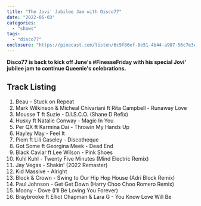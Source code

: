 ```yaml
---
title: "The Jovi' Jubilee Jam with Disco77"
date: "2022-06-03"
categories: 
  - "shows"
tags: 
  - "disco77"
enclosure: "https://pinecast.com/listen/6c9f86ef-8e51-4b44-a907-56c7e3e88bf0.mp3 164272860 audio/mpeg "
---
```


**Disco77 is back to kick off June's #FinesseFriday with his special Jovi' jubilee jam to continue Queenie's celebrations.**

## Track Listing

1. Beau - Stuck on Repeat
2. Mark Wilkinson & Micheal Chivariani ft Rita Campbell - Runaway Love
3. Mousse T ft Suzie - D.I.S.C.O. (Shane D Refix)
4. Husky ft Natalie Conway - Magic In You
5. Per QX ft Karmina Dai - Throwin My Hands Up
6. Hayley May - Feel It
7. Piem ft Lili Caseley - Discotheque
8. Got Some ft Georgina Meek - Dead End
9. Black Caviar ft Lee Wilson - Pink Shoes
10. Kuhl Kuhl - Twenty Five Minutes (Mind Electric Remix)
11. Jay Vegas - Shakin' (2022 Remaster)
12. Kid Massive - Alright
13. Block & Crown - Swing to Our Hip Hop House (Adri Block Remix)
14. Paul Johnson - Get Get Down (Harry Choo Choo Romero Remix)
15. Moony - Dove (I’ll Be Loving You Forever)
16. Braybrooke ft Elliot Chapman & Lara G - You Know Love Will Be
